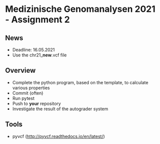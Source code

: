 # Medizinische Genomanalysen 2021 - Assignment 2

## News
* Deadline: 16.05.2021
* Use the chr21_**new**.vcf file

## Overview
* Complete the python program, based on the template, to calculate various properties
* Commit (often)
* Run pytest
* Push to **your** repository
* Investigate the result of the autograder system

## Tools
* pyvcf (http://pyvcf.readthedocs.io/en/latest/)


